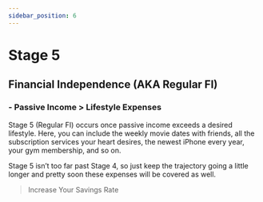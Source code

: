 ```yaml
---
sidebar_position: 6
---
```


# Stage 5

## Financial Independence (AKA Regular FI)

### - Passive Income > Lifestyle Expenses 

Stage 5 (Regular FI) occurs once passive income exceeds a desired lifestyle. Here, you can include the weekly movie dates with friends, all the subscription services your heart desires, the newest iPhone every year, your gym membership, and so on.

Stage 5 isn’t too far past Stage 4, so just keep the trajectory going a little longer and pretty soon these expenses will be covered as well.

>Increase Your Savings Rate